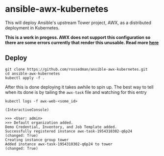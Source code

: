 # ansible-awx-kubernetes

This will deploy Ansible's upstream Tower project, AWX, as a distributed deployment in Kubernetes. 

**This is a work in progess. AWX does not support this configuration so there are some errors currently that render this unusable. Read more [here](https://github.com/ansible/awx/issues/86)**

## Deploy 

```
git clone https://github.com/rossedman/ansible-awx-kubernetes.git
cd ansible-awx-kubernetes
kubectl apply -f .
```

After this is done deploying it takes awhile to spin up. The best way to tell when its done is by tailing the `awx-task` file and watching for this entry

```
kubectl logs -f awx-web-<some_id>

(InteractiveConsole)

>>> <User: admin>
>>> Default organization added.
Demo Credential, Inventory, and Job Template added.
Successfully registered instance awx-task-1954310302-q6p24
(changed: True)
Creating instance group tower
Added instance awx-task-1954310302-q6p24 to tower
(changed: True)
```

